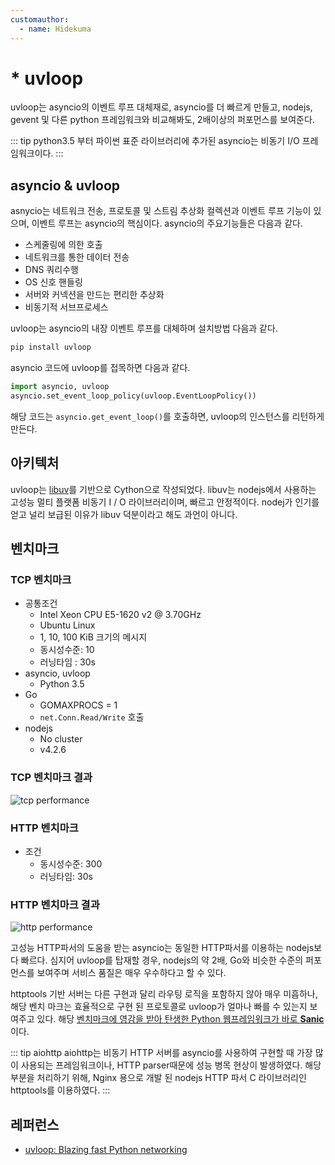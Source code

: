 ```yaml
---
customauthor:
  - name: Hidekuma
---
```

# * uvloop
<Author/>
uvloop는 asyncio의 이벤트 루프 대체재로,  asyncio를 더 빠르게 만들고,  nodejs, gevent 및 다른 python 프레임워크와 비교해봐도, 2배이상의 퍼포먼스를 보여준다.

::: tip
python3.5 부터 파이썬 표준 라이브러리에 추가된 asyncio는 비동기 I/O 프레임워크이다.
:::

## asyncio & uvloop
asnycio는 네트워크 전송, 프로토콜 및 스트림 추상화 컬렉션과 이벤트 루프 기능이 있으며, 이벤트 루프는 asyncio의 핵심이다. asyncio의 주요기능들은 다음과 같다.
- 스케줄링에 의한 호출
- 네트워크를 통한 데이터 전송
- DNS 쿼리수행
- OS 신호 핸들링
- 서버와 커넥션을 만드는 편리한 추상화
- 비동기적 서브프로세스
 
uvloop는 asyncio의 내장 이벤트 루프를 대체하며 설치방법 다음과 같다.
```bash
pip install uvloop
```
asyncio 코드에 uvloop를 접목하면 다음과 같다.
```python
import asyncio, uvloop
asyncio.set_event_loop_policy(uvloop.EventLoopPolicy())
```
해당 코드는 `asyncio.get_event_loop()`를 호출하면, uvloop의 인스턴스를 리턴하게 만든다.

## 아키텍처 
uvloop는 [libuv](http://libuv.org/)를 기반으로 Cython으로 작성되었다.
libuv는 nodejs에서 사용하는 고성능 멀티 플랫폼 비동기 I / O 라이브러리이며, 빠르고 안정적이다. nodej가 인기를 얻고 널리 보급된 이유가 libuv 덕분이라고 해도 과언이 아니다.

## 벤치마크
### TCP 벤치마크
- 공통조건
    - Intel Xeon CPU E5-1620 v2 @ 3.70GHz
    - Ubuntu Linux
    - 1, 10, 100 KiB 크기의 메시지
    - 동시성수준: 10
    - 러닝타임 : 30s
- asyncio, uvloop
    - Python 3.5
- Go
    - GOMAXPROCS = 1
    - `net.Conn.Read/Write` 호출
- nodejs
    - No cluster
    - v4.2.6

### TCP 벤치마크 결과
<img :src="$withBase('/uvloop/tcp-perf.png')" alt="tcp performance">

### HTTP 벤치마크
- 조건
    - 동시성수준: 300
    - 러닝타임: 30s

### HTTP 벤치마크 결과
<img :src="$withBase('/uvloop/http-perf.png')" alt="http performance">

고성능 HTTP파서의 도움을 받는 asyncio는 동일한 HTTP파서를 이용하는 nodejs보다 빠르다. 심지어 uvloop를 탑재할 경우, nodejs의 약 2배,  Go와 비슷한 수준의 퍼포먼스를 보여주며 서비스 품질은 매우 우수하다고 할 수 있다.

httptools 기반 서버는 다른 구현과 달리 라우팅 로직을 포함하지 않아 매우 미흡하나, 해당 벤치 마크는 효율적으로 구현 된 프로토콜로 uvloop가 얼마나 빠를 수 있는지 보여주고 있다. 해당 <U>벤치마크에 영감을 받아 탄생한 Python 웹프레임워크가 바로 **Sanic**</U>이다.

::: tip aiohttp
aiohttp는 비동기 HTTP 서버를 asyncio를 사용하여 구현할 때 가장 많이 사용되는 프레임워크이나, HTTP parser때문에 성능 병목 현상이 발생하였다. 해당 부분을 처리하기 위해, Nginx 용으로 개발 된 nodejs HTTP 파서 C 라이브러리인 httptools를 이용하였다.
:::

## 레퍼런스
- [uvloop: Blazing fast Python networking](https://magic.io/blog/uvloop-blazing-fast-python-networking/)
